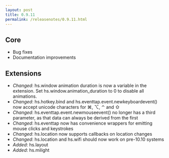 ```yaml
---
layout: post
title: 0.9.11
permalink: /releasenotes/0.9.11.html
---
```


## Core
 * Bug fixes
 * Documentation improvements

## Extensions
 * *Changed*: hs.window animation duration is now a variable in the extension. Set hs.window.animation_duration to 0 to disable all animations.
 * *Changed*: hs.hotkey.bind and hs.eventtap.event.newkeyboardevent() now accept unicode characters for ⌘, ⌥, ⌃ and ⇧
 * *Changed*: hs.eventtap.event.newmouseevent() no longer has a third parameter, as that data can always be derived from the first
 * *Changed*: hs.eventtap now has convenience wrappers for emitting mouse clicks and keystrokes
 * *Changed*: hs.location now supports callbacks on location changes
 * *Changed*: hs.location and hs.wifi should now work on pre-10.10 systems
 * *Added*: hs.layout
 * *Added*: hs.milight

